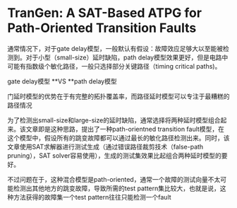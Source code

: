 # TranGen: A SAT-Based ATPG **for** **Path-Oriented Transition Faults**

通常情况下，对于gate delay模型，一般默认有假设：故障效应足够大以至能被检测到。对于小型（small-size）延时缺陷，path delay模型效果更好，但是电路中可能有指数级个敏化路径，一般只选择部分关键路径（timing critical paths)。



gate delay模型 **VS **path delay模型

门延时模型的优势在于有完整的拓扑覆盖率，而路径延时模型可以专注于最糟糕的路径情况



为了检测出small-size和large-size的延时缺陷，通常选择将两种延时模型组合起来。该文章即是这种思路，提出了一种path-orientned transition fault模型，在这个模型中，假设所有的跳变故障都可以通过最长的敏化路径检测出来。同时，该文章使用SAT求解器进行测试生成（通过错误路径裁剪技术（false-path pruning），SAT solver容易使用），生成的测试集效果比起组合两种延时模型的要好。

不过问题在于，这种混合模型是path-oriented，通常一个故障的测试向量不太可能检测出其他地方的跳变故障，导致所需的test pattern集比较大，也就是说，这种方法获得的故障集一个test pattern往往只能检测一个fault







